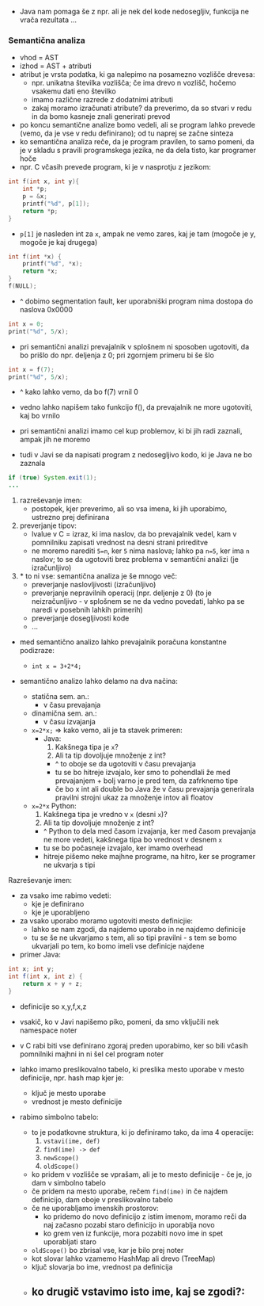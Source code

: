 - Java nam pomaga še z npr. ali je nek del kode nedosegljiv, funkcija ne vrača rezultata ...

### Semantična analiza
- vhod = AST
- izhod = AST + atributi
- atribut je vrsta podatka, ki ga nalepimo na posamezno vozlišče drevesa:
	- npr. unikatna številka vozlišča; če ima drevo n vozlišč, hočemo vsakemu dati eno številko
	- imamo različne razrede z dodatnimi atributi
	- zakaj moramo izračunati atribute? da preverimo, da so stvari v redu in da bomo kasneje znali generirati prevod
- po koncu semantične analize bomo vedeli, ali se program lahko prevede (vemo, da je vse v redu definirano); od tu naprej se začne sinteza
- ko semantična analiza reče, da je program pravilen, to samo pomeni, da je v skladu s pravili programskega jezika, ne da dela tisto, kar programer hoče
- npr. C včasih prevede program, ki je v nasprotju z jezikom:
```C
int f(int x, int y){
	int *p;
	p = &x;
	printf("%d", p[1]);
	return *p;
}
```
- `p[1]` je nasleden int za `x`, ampak ne vemo zares, kaj je tam (mogoče je y, mogoče je kaj drugega)
```c
int f(int *x) {
	printf("%d", *x);
	return *x;
}
f(NULL);
```
- ^ dobimo segmentation fault, ker uporabniški program nima dostopa do naslova 0x0000
```c
int x = 0;
print("%d", 5/x);
```
- pri semantični analizi prevajalnik v splošnem ni sposoben ugotoviti, da bo prišlo do npr. deljenja z 0; pri zgornjem primeru bi še šlo
```c
int x = f(7);
print("%d", 5/x);
```
- ^ kako lahko vemo, da bo f(7) vrnil 0
- vedno lahko napišem tako funkcijo f(), da prevajalnik ne more ugotoviti, kaj bo vrnilo

- pri semantični analizi imamo cel kup problemov, ki bi jih radi zaznali, ampak jih ne moremo
- tudi v Javi se da napisati program z nedosegljivo kodo, ki je Java ne bo zaznala
```java
if (true) System.exit(1);
...
```

1. razreševanje imen:
	- postopek, kjer preverimo, ali so vsa imena, ki jih uporabimo, ustrezno prej definirana
2. preverjanje tipov:
	- lvalue v C = izraz, ki ima naslov, da bo prevajalnik vedel, kam v pomnilniku zapisati vrednost na desni strani prireditve
	- ne moremo narediti `5=n`, ker `5` nima naslova; lahko pa `n=5`, ker ima `n` naslov; to se da ugotoviti brez problema v semantični analizi (je izračunljivo)
3. \* to ni vse: semantična analiza je še mnogo več:
	- preverjanje naslovljivosti (izračunljivo)
	- preverjanje nepravilnih operacij (npr. deljenje z 0) (to je neizračunljivo - v splošnem se ne da vedno povedati, lahko pa se naredi v posebnih lahkih primerih)
	- preverjanje dosegljivosti kode
	- ...

- med semantično analizo lahko prevajalnik poračuna konstantne podizraze:
	- `int x = 3+2*4;`

- semantično analizo lahko delamo na dva načina:
	- statična sem. an.:
		- v času prevajanja
	- dinamična sem. an.:
		- v času izvajanja
	- `x=2*x;` => kako vemo, ali je ta stavek primeren:
		- Java:
			1. Kakšnega tipa je `x`?
			2. Ali ta tip dovoljuje množenje z int?
			- ^ to oboje se da ugotoviti v času prevajanja
			- tu se bo hitreje izvajalo, ker smo to pohendlali že med prevajanjem + bolj varno je pred tem, da zafrknemo tipe
			- če bo x int ali double bo Java že v času prevajanja generirala pravilni strojni ukaz za množenje intov ali floatov
	- `x=2*x` Python:
		1. Kakšnega tipa je vredno v `x` (desni `x`)?
		2. Ali ta tip dovoljuje množenje z int?
		- ^ Python to dela med časom izvajanja, ker med časom prevajanja ne more vedeti, kakšnega tipa bo vrednost v desnem `x`
		- tu se bo počasneje izvajalo, ker imamo overhead
		- hitreje pišemo neke majhne programe, na hitro, ker se programer ne ukvarja s tipi

Razreševanje imen:
- za vsako ime rabimo vedeti:
	- kje je definirano
	- kje je uporabljeno
- za vsako uporabo moramo ugotoviti mesto definicjie:
	- lahko se nam zgodi, da najdemo uporabo in ne najdemo definicije
	- tu se še ne ukvarjamo s tem, ali so tipi pravilni - s tem se bomo ukvarjali po tem, ko bomo imeli vse definicje najdene
- primer Java:
```java
int x; int y;
int f(int x, int z) {
	return x + y + z;
}
```
- definicije so x,y,f,x,z
- vsakič, ko v Javi napišemo piko, pomeni, da smo vključili nek namespace noter
- v C rabi biti vse definirano zgoraj preden uporabimo, ker so bili včasih pomnilniki majhni in ni šel cel program noter

- lahko imamo preslikovalno tabelo, ki preslika mesto uporabe v mesto definicije, npr. hash map kjer je:
	- ključ je mesto uporabe
	- vrednost je mesto definicije
- rabimo simbolno tabelo:
	- to je podatkovne struktura, ki jo definiramo tako, da ima 4 operacije:
		1. `vstavi(ime, def)`
		2. `find(ime) -> def`
		3. `newScope()`
		4. `oldScope()`
	- ko pridem v vozlišče se vprašam, ali je to mesto definicije - če je, jo dam v simbolno tabelo
	- če pridem na mesto uporabe, rečem `find(ime)` in če najdem definicijo, dam oboje v preslikovalno tabelo
	- če ne uporabljamo imenskih prostorov:
		- ko pridemo do novo definicijo z istim imenom, moramo reči da naj začasno pozabi staro definicijo in uporablja novo
		- ko grem ven iz funkcije, mora pozabiti novo ime in spet uporabljati staro
	- `oldScope()` bo zbrisal vse, kar je bilo prej noter
	- kot slovar lahko vzamemo HashMap ali drevo (TreeMap)
	- ključ slovarja bo ime, vrednost pa definicija
	- ko drugič vstavimo isto ime, kaj se zgodi?:
		- 
